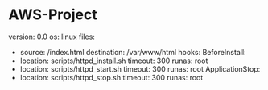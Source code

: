 # AWS-Project

version: 0.0
os: linux
files:
 - source: /index.html
   destination: /var/www/html
hooks:
 BeforeInstall:
 - location: scripts/httpd_install.sh
   timeout: 300
   runas: root
 - location: scripts/httpd_start.sh
   timeout: 300
   runas: root
ApplicationStop:
 - location: scripts/httpd_stop.sh
   timeout: 300
   runas: root
